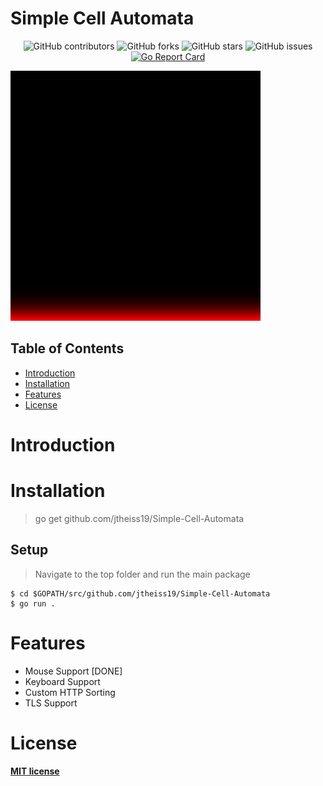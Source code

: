 # Simple Cell Automata
<div align="center">
  
![GitHub contributors](https://img.shields.io/github/contributors/jtheiss19/MARI-Engine)
![GitHub forks](https://img.shields.io/github/forks/jtheiss19/MARI-Engine?label=Forks)
![GitHub stars](https://img.shields.io/github/stars/jtheiss19/MARI-Engine?style=Stars)
![GitHub issues](https://img.shields.io/github/issues-raw/jtheiss19/MARI-Engine)
[![Go Report Card](https://goreportcard.com/badge/github.com/jtheiss19/MARI-Engine)](https://goreportcard.com/report/github.com/jtheiss19/MARI-Engine)

</div>

<a href="https://github.com/jtheiss19/Go-Open-API"><img src="./pictures/FinalPicture.png" alt="Demo Picture"></a>


## Table of Contents

- [Introduction](#Introduction)
- [Installation](#installation)
- [Features](#features)
- [License](#license)



# Introduction


# Installation

> go get github.com/jtheiss19/Simple-Cell-Automata

## Setup

> Navigate to the top folder and run the main package

```shell
$ cd $GOPATH/src/github.com/jtheiss19/Simple-Cell-Automata
$ go run .
```

# Features
* Mouse Support [DONE]
* Keyboard Support
* Custom HTTP Sorting
* TLS Support

# License

**[MIT license](http://opensource.org/licenses/mit-license.php)**
